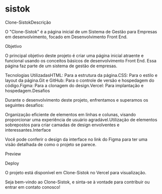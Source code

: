 # sistok

Clone-SistokDescrição

O "Clone-Sistok" é a página inicial de um Sistema de Gestão para Empresas em desenvolvimento, focado em Desenvolvimento Front End.

Objetivo

O principal objetivo deste projeto é criar uma página inicial atraente e funcional usando os conceitos básicos de desenvolvimento Front End. Essa página faz parte de um sistema de gestão de empresas.

Tecnologias UtilizadasHTML: Para a estrutura da página.CSS: Para o estilo e layout da página.Git e GitHub: Para o controle de versão e hospedagem do código.Figma: Para a clonagem do design.Vercel: Para implantação e hospedagem.Desafios

Durante o desenvolvimento deste projeto, enfrentamos e superamos os seguintes desafios:

Organização eficiente de elementos em linhas e colunas, visando proporcionar uma experiência de usuário agradável.Utilização de elementos sobrepostos para criar camadas de design envolventes e interessantes.Interface

Você pode conferir o design da interface no link do Figma para ter uma visão detalhada de como o projeto se parece.

Preview

Deploy

O projeto está disponível em Clone-Sistok no Vercel para visualização.

Seja bem-vindo ao Clone-Sistok, e sinta-se à vontade para contribuir ou entrar em contato conosco!

